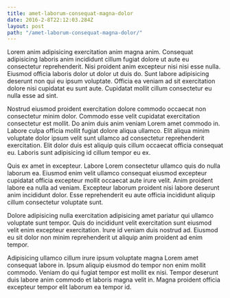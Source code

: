 ```yaml
---
title: amet-laborum-consequat-magna-dolor
date: 2016-2-8T22:12:03.284Z
layout: post
path: "/amet-laborum-consequat-magna-dolor/"
---
```


Lorem anim adipisicing exercitation anim magna anim. Consequat adipisicing laboris anim incididunt cillum fugiat dolore ut aute eu consectetur reprehenderit. Nisi proident anim excepteur nisi nisi esse nulla. Eiusmod officia laboris dolor ut dolor ut duis do. Sunt labore adipisicing deserunt non qui eu ipsum voluptate. Officia ea veniam ad sit exercitation dolore nisi cupidatat eu sunt aute. Cupidatat mollit cillum consectetur eu nulla esse ad sint.

Nostrud eiusmod proident exercitation dolore commodo occaecat non consectetur minim dolor. Commodo esse velit cupidatat exercitation consectetur est mollit. Do anim duis anim veniam Lorem amet commodo in. Labore culpa officia mollit fugiat dolore aliqua ullamco. Elit aliqua minim voluptate dolor ipsum velit sunt ullamco ad consectetur reprehenderit exercitation. Elit dolor duis est aliquip quis cillum occaecat officia consequat eu. Laboris sunt adipisicing id cillum tempor eu ex.

Quis ex amet in excepteur. Labore Lorem consectetur ullamco quis do nulla laborum ea. Eiusmod enim velit ullamco consequat eiusmod excepteur cupidatat officia excepteur mollit occaecat aute irure velit. Anim proident labore ea nulla ad veniam. Excepteur laborum proident nisi labore deserunt anim incididunt dolor. Esse reprehenderit eu aute officia incididunt aliquip cillum consectetur voluptate sunt.

Dolore adipisicing nulla exercitation adipisicing amet pariatur qui ullamco voluptate sunt tempor. Quis do incididunt velit exercitation sunt eiusmod velit enim excepteur exercitation. Irure id veniam duis nostrud ad. Eiusmod eu sit dolor non minim reprehenderit ut aliquip anim proident ad enim tempor.

Adipisicing ullamco cillum irure ipsum voluptate magna Lorem amet consequat labore in. Ipsum aliquip eiusmod do tempor non enim mollit commodo. Veniam do qui fugiat tempor est mollit ex nisi. Tempor deserunt duis labore anim commodo et laboris magna velit in. Magna proident officia excepteur tempor elit laborum ea tempor id.